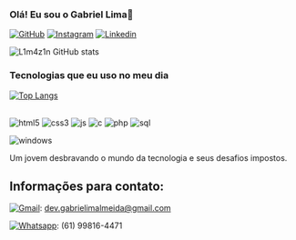 
### Olá! Eu sou o Gabriel Lima👋

[![GitHub](https://img.shields.io/badge/GitHub-100000?style=for-the-badge&logo=github&logoColor=white)](https://github.com/L1m4z1n)
[![Instagram](https://img.shields.io/badge/Instagram-E4405F?style=for-the-badge&logo=instagram&logoColor=white)](https://www.instagram.com/liminhakk/)
[![Linkedin](https://img.shields.io/badge/LinkedIn-0077B5?style=for-the-badge&logo=linkedin&logoColor=white)](https://www.linkedin.com/in/gabriel-lima-19a305292/)

![L1m4z1n GitHub stats](https://github-readme-stats.vercel.app/api?username=L1m4z1n&show_icons=true&theme=dracula)

### Tecnologias que eu uso no meu dia
[![Top Langs](https://github-readme-stats.vercel.app/api/top-langs/?username=L1m4z1n&layout=donut-vertical)](https://github.com/L1m4z1n/github-readme-stats)

<div style="display: inline_block"><br/>
    <img aling="center" alt="html5" src="https://img.shields.io/badge/HTML5-E34F26?style=for-the-badge&logo=html5&logoColor=white"/>

<img aling="center" alt="css3" src="https://img.shields.io/badge/CSS3-1572B6?style=for-the-badge&logo=css3&logoColor=white"/>

 <img aling="center" alt="js" src="https://img.shields.io/badge/JavaScript-F7DF1E?style=for-the-badge&logo=javascript&logoColor=black"/>

 <img aling="center" alt="c" src="https://img.shields.io/badge/C-00599C?style=for-the-badge&logo=c&logoColor=white"/>

 <img aling="center" alt="php" src="https://img.shields.io/badge/PHP-777BB4?style=for-the-badge&logo=php&logoColor=white"/>

  <img aling="center" alt="sql" src="https://img.shields.io/badge/MySQL-00000F?style=for-the-badge&logo=mysql&logoColor=white"/>

 <img aling="center" alt="windows" src="https://img.shields.io/badge/Windows-0078D6?style=for-the-badge&logo=windows&logoColor=white"/><br/>

 Um jovem desbravando o mundo da tecnologia e seus desafios impostos.

 ## Informações para contato:
 [![Gmail](https://img.shields.io/badge/Gmail-D14836?style=for-the-badge&logo=gmail&logoColor=white)](dev.gabrielimalmeida@gmail.com): dev.gabrielimalmeida@gmail.com
 
 [![Whatsapp](https://img.shields.io/badge/WhatsApp-25D366?style=for-the-badge&logo=whatsapp&logoColor=white)]([https://w.app/Ya7eW3](https://wa.me/5561998164471?text=Ol%C3%A1%2C%20tudo%20bem%3F)): (61) 99816-4471
